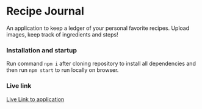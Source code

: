 # Recipe Journal 

An application to keep a ledger of your personal favorite recipes. Upload images, keep track of ingredients and steps!

### Installation and startup

Run command ```npm i``` after cloning repository to install all dependencies and then run ```npm start``` to run locally on browser.

### Live link

[Live Link to application](https://recipe-journal-9xck3507s.vercel.app/)
